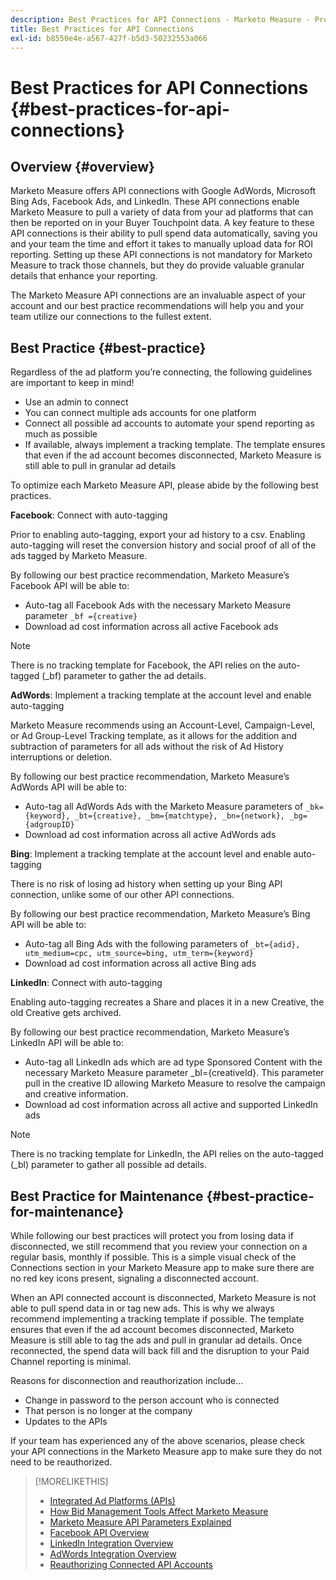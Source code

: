 ```yaml
---
description: Best Practices for API Connections - Marketo Measure - Product Documentation
title: Best Practices for API Connections
exl-id: b8550e4e-a567-427f-b5d3-50232553a066
---
```

# Best Practices for API Connections {#best-practices-for-api-connections}

## Overview {#overview}

Marketo Measure offers API connections with Google AdWords, Microsoft Bing Ads, Facebook Ads, and LinkedIn. These API connections enable Marketo Measure to pull a variety of data from your ad platforms that can then be reported on in your Buyer Touchpoint data. A key feature to these API connections is their ability to pull spend data automatically, saving you and your team the time and effort it takes to manually upload data for ROI reporting. Setting up these API connections is not mandatory for Marketo Measure to track those channels, but they do provide valuable granular details that enhance your reporting.

The Marketo Measure API connections are an invaluable aspect of your account and our best practice recommendations will help you and your team utilize our connections to the fullest extent.

## Best Practice {#best-practice}

Regardless of the ad platform you’re connecting, the following guidelines are important to keep in mind!

* Use an admin to connect
* You can connect multiple ads accounts for one platform
* Connect all possible ad accounts to automate your spend reporting as much as possible
* If available, always implement a tracking template. The template ensures that even if the ad account becomes disconnected, Marketo Measure is still able to pull in granular ad details

To optimize each Marketo Measure API, please abide by the following best practices.

**Facebook**: Connect with auto-tagging

Prior to enabling auto-tagging, export your ad history to a csv. Enabling auto-tagging will reset the conversion history and social proof of all of the ads tagged by Marketo Measure.

By following our best practice recommendation, Marketo Measure’s Facebook API will be able to:

* Auto-tag all Facebook Ads with the necessary Marketo Measure parameter `_bf ={creative}`
* Download ad cost information across all active Facebook ads

>[!NOTE]
>
>There is no tracking template for Facebook, the API relies on the auto-tagged (_bf) parameter to gather the ad details.

**AdWords**: Implement a tracking template at the account level and enable auto-tagging

Marketo Measure recommends using an Account-Level, Campaign-Level, or Ad Group-Level Tracking template, as it allows for the addition and subtraction of parameters for all ads without the risk of Ad History interruptions or deletion.

By following our best practice recommendation, Marketo Measure’s AdWords API will be able to:

* Auto-tag all AdWords Ads with the Marketo Measure parameters of `_bk={keyword}, _bt={creative}, _bm={matchtype}, _bn={network}, _bg={adgroupID}`
* Download ad cost information across all active AdWords ads

**Bing**: Implement a tracking template at the account level and enable auto-tagging

There is no risk of losing ad history when setting up your Bing API connection, unlike some of our other API connections.

By following our best practice recommendation, Marketo Measure’s Bing API will be able to:
* Auto-tag all Bing Ads with the following parameters of `_bt={adid}, utm_medium=cpc, utm_source=bing, utm_term={keyword}`
* Download ad cost information across all active Bing ads

**LinkedIn**: Connect with auto-tagging

Enabling auto-tagging recreates a Share and places it in a new Creative, the old Creative gets archived.

By following our best practice recommendation, Marketo Measure’s LinkedIn API will be able to:

* Auto-tag all LinkedIn ads which are ad type Sponsored Content with the necessary Marketo Measure parameter _bl={creativeId}. This parameter pull in the creative ID allowing Marketo Measure to resolve the campaign and creative information.
* Download ad cost information across all active and supported LinkedIn ads

>[!NOTE]
>
>There is no tracking template for LinkedIn, the API relies on the auto-tagged (_bl) parameter to gather all possible ad details.

## Best Practice for Maintenance {#best-practice-for-maintenance}

While following our best practices will protect you from losing data if disconnected, we still recommend that you review your connection on a regular basis, monthly if possible. This is a simple visual check of the Connections section in your Marketo Measure app to make sure there are no red key icons present, signaling a disconnected account.

When an API connected account is disconnected, Marketo Measure is not able to pull spend data in or tag new ads. This is why we always recommend implementing a tracking template if possible. The template ensures that even if the ad account becomes disconnected, Marketo Measure is still able to tag the ads and pull in granular ad details. Once reconnected, the spend data will back fill and the disruption to your Paid Channel reporting is minimal.

Reasons for disconnection and reauthorization include...

* Change in password to the person account who is connected
* That person is no longer at the company
* Updates to the APIs

If your team has experienced any of the above scenarios, please check your API connections in the Marketo Measure app to make sure they do not need to be reauthorized.

>[!MORELIKETHIS]
>
>* [Integrated Ad Platforms (APIs)](/help/api-connections/utilizing-marketo-measures-api-connections/integrated-ad-platforms.md)
>* [How Bid Management Tools Affect Marketo Measure](/help/api-connections/utilizing-marketo-measures-api-connections/how-bid-management-tools-affect-marketo-measure.md)
>* [Marketo Measure API Parameters Explained](/help/api-connections/utilizing-marketo-measures-api-connections/marketo-measure-parameters.md)
>* [Facebook API Overview](/help/api-connections/utilizing-marketo-measures-api-connections/facebook-api.md)
>* [LinkedIn Integration Overview](/help/api-connections/utilizing-marketo-measures-api-connections/linkedin-integration.md)
>* [AdWords Integration Overview](/help/api-connections/utilizing-marketo-measures-api-connections/understanding-marketo-measure-adwords-tagging.md)
>* [Reauthorizing Connected API Accounts](/help/api-connections/utilizing-marketo-measures-api-connections/reauthorizing-connected-accounts.md)
